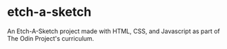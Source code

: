 # etch-a-sketch
An Etch-A-Sketch project made with HTML, CSS, and Javascript as part of The Odin Project's curriculum.